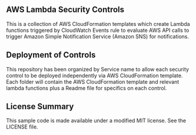 ## AWS Lambda Security Controls

This is a collection of AWS CloudFormation templates which create Lambda functions triggered by CloudWatch Events rule to evaluate AWS API calls to trigger Amazon Simple Notification Service (Amazon SNS) for notifications.

## Deployment of Controls

This repository has been organized by Service name to allow each security control to be deployed independently via AWS CloudFormation template. Each folder will contain the AWS CloudFormation template and relevant lambda functions plus a Readme file for specifics on each control.

## License Summary

This sample code is made available under a modified MIT license. See the LICENSE file.
